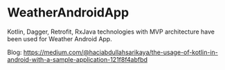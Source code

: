 # WeatherAndroidApp
Kotlin, Dagger, Retrofit, RxJava technologies with MVP architecture have been used for Weather Android App.

Blog: https://medium.com/@haciabdullahsarikaya/the-usage-of-kotlin-in-android-with-a-sample-application-121f8f4abfbd


